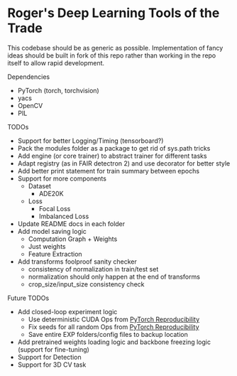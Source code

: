 # Roger's Deep Learning Tools of the Trade

This codebase should be as generic as possible. Implementation of fancy ideas should be built
in fork of this repo rather than working in the repo itself to allow rapid development.

Dependencies
- PyTorch (torch, torchvision)
- yacs
- OpenCV
- PIL

TODOs
- Support for better Logging/Timing (tensorboard?)
- Pack the modules folder as a package to get rid of sys.path tricks
- Add engine (or core trainer) to abstract trainer for different tasks
- Adapt registry (as in FAIR detectron 2) and use decorator for better style
- Add better print statement for train summary between epochs
- Support for more components
    - Dataset
        - ADE20K
    - Loss
        - Focal Loss
        - Imbalanced Loss
- Update README docs in each folder
- Add model saving logic
    - Computation Graph + Weights
    - Just weights
    - Feature Extraction
- Add transforms foolproof sanity checker
    - consistency of normalization in train/test set
    - normalization should only happen at the end of transforms
    - crop_size/input_size consistency check

Future TODOs
- Add closed-loop experiment logic
    - Use deterministic CUDA Ops from [PyTorch Reproducibility](https://pytorch.org/docs/stable/notes/randomness.html)
    - Fix seeds for all random Ops from [PyTorch Reproducibility](https://pytorch.org/docs/stable/notes/randomness.html)
    - Save entire EXP folders/config files to backup location
- Add pretrained weights loading logic and backbone freezing logic (support for fine-tuning)
- Support for Detection
- Support for 3D CV task
